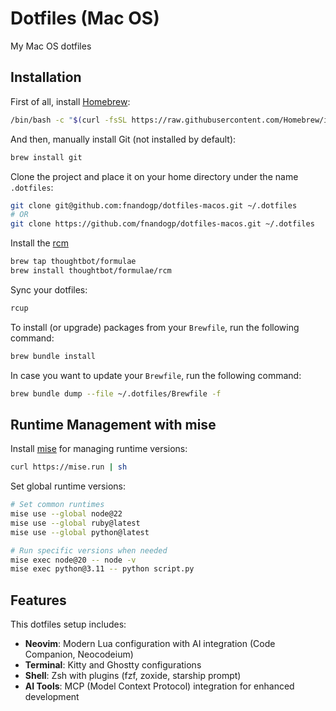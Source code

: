 # Dotfiles (Mac OS)

My Mac OS dotfiles

## Installation

First of all, install [Homebrew](https://brew.sh/):

```bash
/bin/bash -c "$(curl -fsSL https://raw.githubusercontent.com/Homebrew/install/master/install.sh)"
```

And then, manually install Git (not installed by default):

```bash
brew install git
```

Clone the project and place it on your home directory under the name
`.dotfiles`:

```bash
git clone git@github.com:fnandogp/dotfiles-macos.git ~/.dotfiles
# OR
git clone https://github.com/fnandogp/dotfiles-macos.git ~/.dotfiles
```

Install the [rcm](https://github.com/thoughtbot/rcm)

```bash
brew tap thoughtbot/formulae
brew install thoughtbot/formulae/rcm
```

Sync your dotfiles:

```bash
rcup
```

To install (or upgrade) packages from your `Brewfile`, run the following
command:

```bash
brew bundle install
```

In case you want to update your `Brewfile`, run the following command:

```bash
brew bundle dump --file ~/.dotfiles/Brewfile -f
```

## Runtime Management with mise

Install [mise](https://mise.jdx.dev/) for managing runtime versions:

```bash
curl https://mise.run | sh
```

Set global runtime versions:

```bash
# Set common runtimes
mise use --global node@22
mise use --global ruby@latest
mise use --global python@latest

# Run specific versions when needed
mise exec node@20 -- node -v
mise exec python@3.11 -- python script.py
```

## Features

This dotfiles setup includes:

- **Neovim**: Modern Lua configuration with AI integration (Code Companion, Neocodeium)
- **Terminal**: Kitty and Ghostty configurations
- **Shell**: Zsh with plugins (fzf, zoxide, starship prompt)
- **AI Tools**: MCP (Model Context Protocol) integration for enhanced development
